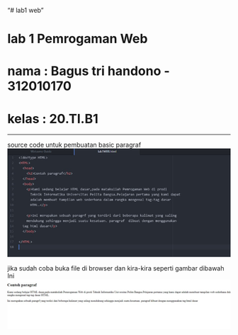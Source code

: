 “# lab1 web”

# lab 1 Pemrogaman Web
# nama : Bagus tri handono - 312010170
# kelas : 20.TI.B1
-------------------------------------------------------------------
source code untuk pembuatan basic paragraf
![source code](https://github.com/nanoetc/lab1web/blob/main/paragraf%20standard.jpg)

jika sudah coba buka file di browser dan kira-kira seperti gambar dibawah Ini
![gambar jadi](https://github.com/nanoetc/lab1web/blob/main/hasil%20paragraf%20standard.jpg)
